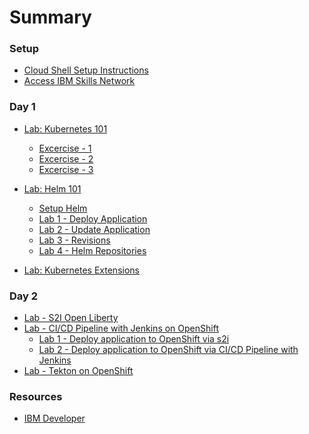 # Summary

<!-- Rules of SUMMARY.md are here: https://docs.gitbook.com/integrations/github/content-configuration#summary -->
<!-- All headings MUST be THREE hashmarks (###) -->
<!-- Indented bullets (4 spaces) will make the first line be a section -->

### Setup

* [Cloud Shell Setup Instructions](pre-work/README.md)
* [Access IBM Skills Network](pre-work/skillsNetwork.md)

### Day 1

* [Lab: Kubernetes 101](generatedContent/kube101/README.md)
    * [Excercise - 1](generatedContent/kube101/Lab1/README.md)
    * [Excercise - 2](generatedContent/kube101/Lab2/README.md)
    * [Excercise - 3](generatedContent/kube101/Lab3/README.md)

* [Lab: Helm 101](generatedContent/helm101/README.md)
    * [Setup Helm](helm-setup/README.md)
    * [Lab 1 - Deploy Application](generatedContent/helm101/Lab1/README.md)
    * [Lab 2 - Update Application](generatedContent/helm101/Lab2/README.md)
    * [Lab 3 - Revisions](generatedContent/helm101/Lab3/README.md)
    * [Lab 4 - Helm Repositories](generatedContent/helm101/Lab4/README.md)

* [Lab: Kubernetes Extensions](generatedContent/kubernetes-extensions/README.md)


### Day 2

* [Lab - S2I Open Liberty](generatedContent/s2i-open-liberty-workshop/README.md)
* [Lab - CI/CD Pipeline with Jenkins on OpenShift]()
    * [Lab 1 - Deploy application to OpenShift via s2i](generatedContent/app-modernization-openshift-templates-lab-iks/README.md)
    * [Lab 2 - Deploy application to OpenShift via CI/CD Pipeline with Jenkins](generatedContent/app-modernization-openshift-cicd-lab-iks/README.md)
* [Lab - Tekton on OpenShift](generatedContent/tekton-tutorial-openshift/README.md)


### Resources

* [IBM Developer](https://developer.ibm.com)
